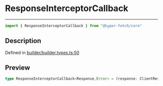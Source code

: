 

# ResponseInterceptorCallback

<div class="api-docs__separator" data-reactroot="">

---

</div><div class="api-docs__import" data-reactroot="">

```ts
import { ResponseInterceptorCallback } from "@hyper-fetch/core"
```

</div><div class="api-docs__section">

## Description

</div><div class="api-docs__description"><span class="api-docs__do-not-parse">



</span></div><p class="api-docs__definition">

Defined in [builder/builder.types.ts:50](https://github.com/BetterTyped/hyper-fetch/blob/a5ae46b5/packages/core/src/builder/builder.types.ts#L50)

</p><div class="api-docs__section">

## Preview

</div><div class="api-docs__preview type single">

```ts
type ResponseInterceptorCallback<Response,Error> = (response: ClientResponseType<Response, Error>, command: CommandInstance) => Promise<ClientResponseType<any, any>> | ClientResponseType<any, any>;
```

</div>